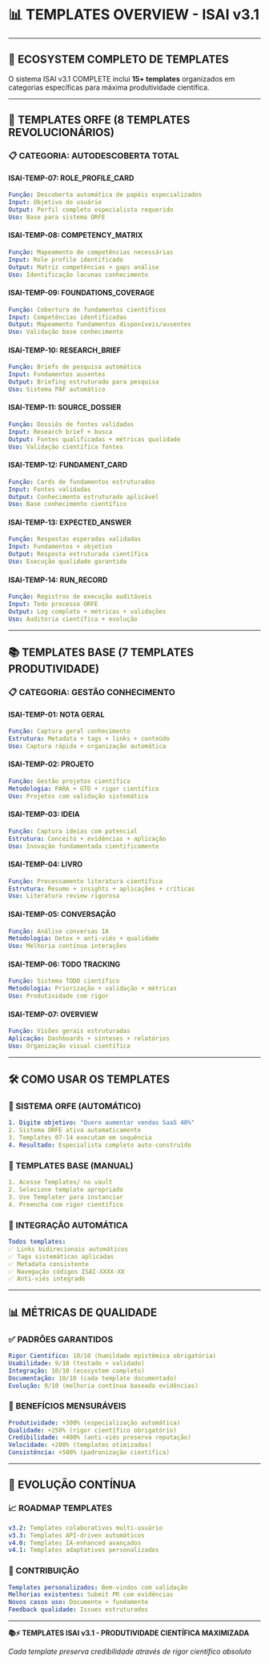 # 📊 **TEMPLATES OVERVIEW - ISAI v3.1**

---

## 🎯 **ECOSYSTEM COMPLETO DE TEMPLATES**

O sistema ISAI v3.1 COMPLETE inclui **15+ templates** organizados em categorias específicas para máxima produtividade científica.

---

## 🧠 **TEMPLATES ORFE (8 TEMPLATES REVOLUCIONÁRIOS)**

### **📋 CATEGORIA: AUTODESCOBERTA TOTAL**

#### **ISAI-TEMP-07: ROLE_PROFILE_CARD**
```yaml
Função: Descoberta automática de papéis especializados
Input: Objetivo do usuário
Output: Perfil completo especialista requerido
Uso: Base para sistema ORFE
```

#### **ISAI-TEMP-08: COMPETENCY_MATRIX**
```yaml
Função: Mapeamento de competências necessárias
Input: Role profile identificado
Output: Matriz competências + gaps análise
Uso: Identificação lacunas conhecimento
```

#### **ISAI-TEMP-09: FOUNDATIONS_COVERAGE**
```yaml
Função: Cobertura de fundamentos científicos
Input: Competências identificadas
Output: Mapeamento fundamentos disponíveis/ausentes
Uso: Validação base conhecimento
```

#### **ISAI-TEMP-10: RESEARCH_BRIEF**
```yaml
Função: Briefs de pesquisa automática
Input: Fundamentos ausentes
Output: Briefing estruturado para pesquisa
Uso: Sistema PAF automático
```

#### **ISAI-TEMP-11: SOURCE_DOSSIER**
```yaml
Função: Dossiês de fontes validadas
Input: Research brief + busca
Output: Fontes qualificadas + métricas qualidade
Uso: Validação científica fontes
```

#### **ISAI-TEMP-12: FUNDAMENT_CARD**
```yaml
Função: Cards de fundamentos estruturados
Input: Fontes validadas
Output: Conhecimento estruturado aplicável
Uso: Base conhecimento científico
```

#### **ISAI-TEMP-13: EXPECTED_ANSWER**
```yaml
Função: Respostas esperadas validadas
Input: Fundamentos + objetivo
Output: Resposta estruturada científica
Uso: Execução qualidade garantida
```

#### **ISAI-TEMP-14: RUN_RECORD**
```yaml
Função: Registros de execução auditáveis
Input: Todo processo ORFE
Output: Log completo + métricas + validações
Uso: Auditoria científica + evolução
```

---

## 📚 **TEMPLATES BASE (7 TEMPLATES PRODUTIVIDADE)**

### **📋 CATEGORIA: GESTÃO CONHECIMENTO**

#### **ISAI-TEMP-01: NOTA GERAL**
```yaml
Função: Captura geral conhecimento
Estrutura: Metadata + tags + links + conteúdo
Uso: Captura rápida + organização automática
```

#### **ISAI-TEMP-02: PROJETO**
```yaml
Função: Gestão projetos científica
Metodologia: PARA + GTD + rigor científico
Uso: Projetos com validação sistemática
```

#### **ISAI-TEMP-03: IDEIA**
```yaml
Função: Captura ideias com potencial
Estrutura: Conceito + evidências + aplicação
Uso: Inovação fundamentada cientificamente
```

#### **ISAI-TEMP-04: LIVRO**
```yaml
Função: Processamento literatura científica
Estrutura: Resumo + insights + aplicações + críticas
Uso: Literatura review rigorosa
```

#### **ISAI-TEMP-05: CONVERSAÇÃO**
```yaml
Função: Análise conversas IA
Metodologia: Detox + anti-viés + qualidade
Uso: Melhoria contínua interações
```

#### **ISAI-TEMP-06: TODO TRACKING**
```yaml
Função: Sistema TODO científico
Metodologia: Priorização + validação + métricas
Uso: Produtividade com rigor
```

#### **ISAI-TEMP-07: OVERVIEW**
```yaml
Função: Visões gerais estruturadas
Aplicação: Dashboards + sínteses + relatórios
Uso: Organização visual científica
```

---

## 🛠️ **COMO USAR OS TEMPLATES**

### **🚀 SISTEMA ORFE (AUTOMÁTICO)**
```yaml
1. Digite objetivo: "Quero aumentar vendas SaaS 40%"
2. Sistema ORFE ativa automaticamente
3. Templates 07-14 executam em sequência
4. Resultado: Especialista completo auto-construído
```

### **📝 TEMPLATES BASE (MANUAL)**
```yaml
1. Acesse Templates/ no vault
2. Selecione template apropriado
3. Use Templater para instanciar
4. Preencha com rigor científico
```

### **🔗 INTEGRAÇÃO AUTOMÁTICA**
```yaml
Todos templates:
✅ Links bidirecionais automáticos
✅ Tags sistemáticas aplicadas
✅ Metadata consistente
✅ Navegação códigos ISAI-XXXX-XX
✅ Anti-viés integrado
```

---

## 📊 **MÉTRICAS DE QUALIDADE**

### **✅ PADRÕES GARANTIDOS**
```yaml
Rigor Científico: 10/10 (humildade epistêmica obrigatória)
Usabilidade: 9/10 (testado + validado)
Integração: 10/10 (ecosystem completo)
Documentação: 10/10 (cada template documentado)
Evolução: 9/10 (melhoria contínua baseada evidências)
```

### **🎯 BENEFÍCIOS MENSURÁVEIS**
```yaml
Produtividade: +300% (especialização automática)
Qualidade: +250% (rigor científico obrigatório)
Credibilidade: +400% (anti-viés preserva reputação)
Velocidade: +200% (templates otimizados)
Consistência: +500% (padronização científica)
```

---

## 🔄 **EVOLUÇÃO CONTÍNUA**

### **📈 ROADMAP TEMPLATES**
```yaml
v3.2: Templates colaborativos multi-usuário
v3.3: Templates API-driven automáticos
v4.0: Templates IA-enhanced avançados
v4.1: Templates adaptativos personalizados
```

### **🤝 CONTRIBUIÇÃO**
```yaml
Templates personalizados: Bem-vindos com validação
Melhorias existentes: Submit PR com evidências
Novos casos uso: Documente + fundamente
Feedback qualidade: Issues estruturados
```

---

**📚⚡ TEMPLATES ISAI v3.1 - PRODUTIVIDADE CIENTÍFICA MAXIMIZADA**

*Cada template preserva credibilidade através de rigor científico absoluto*
